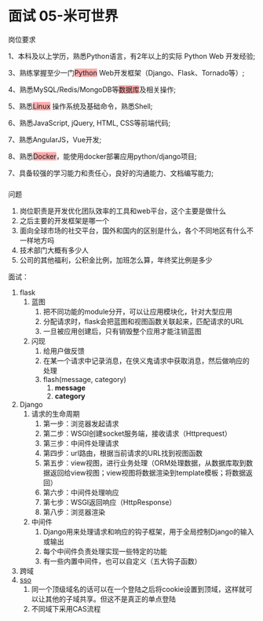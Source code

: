 # 面试 05-米可世界

岗位要求

1、本科及以上学历，熟悉Python语言，有2年以上的实际 Python Web 开发经验;

3、熟练掌握至少一门<span style="background-color: #ffaaaa">Python</span> Web开发框架（Django、Flask、Tornado等）;

4、熟悉MySQL/Redis/MongoDB等<span style="background-color: #ffaaaa">数据库</span>及相关操作;

5、熟悉<span style="background-color: #ffaaaa">Linux</span> 操作系统及基础命令，熟悉Shell;

6、熟悉JavaScript, jQuery, HTML, CSS等前端代码;

7、熟悉AngularJS，Vue开发;

8、熟悉<span style="background-color: #ffaaaa">Docker</span>，能使用docker部署应用python/django项目;

7、具备较强的学习能力和责任心，良好的沟通能力、文档编写能力;

### 

问题

1. 岗位职责是开发优化团队效率的工具和web平台，这个主要是做什么
2. 之后主要的开发框架是哪一个
3. 面向全球市场的社交平台，国外和国内的区别是什么，各个不同地区有什么不一样地方吗
4. 技术部门大概有多少人
5. 公司的其他福利，公积金比例，加班怎么算，年终奖比例是多少

面试：

1. flask
    1. 蓝图
        1. 把不同功能的module分开，可以让应用模块化，针对大型应用
        2. 分配请求时，flask会把蓝图和视图函数关联起来，匹配请求的URL
        3. 一旦被应用创建后，只有销毁整个应用才能注销蓝图
    2. 闪现
        1. 给用户做反馈
        2. 在某一个请求中记录消息，在侠义鬼请求中获取消息，然后做响应的处理
        3. flash(message, category)
            1. **message**
            2. **category**
2. Django
    1. 请求的生命周期
        1. 第一步：浏览器发起请求
        2. 第二步：WSGI创建socket服务端，接收请求（Httprequest）
        3. 第三步：中间件处理请求
        4. 第四步：url路由，根据当前请求的URL找到视图函数
        5. 第五步：view视图，进行业务处理（ORM处理数据，从数据库取到数据返回给view视图；view视图将数据渲染到template模板；将数据返回）
        6. 第六步：中间件处理响应
        7. 第七步：WSGI返回响应（HttpResponse）
        8. 第八步：浏览器渲染
    2. 中间件
        1. Django用来处理请求和响应的钩子框架，用于全局控制Django的输入或输出
        2. 每个中间件负责处理实现一些特定的功能
        3. 有一些内置中间件，也可以自定义（五大钩子函数）
3. 跨域
4. [sso](https://yq.aliyun.com/articles/636281)
    1. 同一个顶级域名的话可以在一个登陆之后将cookie设置到顶域，这样就可以让其他的子域共享。但这不是真正的单点登陆
    2. 不同域下采用CAS流程

